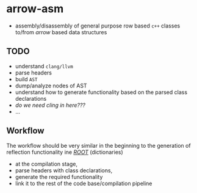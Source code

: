 # arrow-asm
 - assembly/disassembly of general purpose row based `c++` classes to/from _arrow_ based data structures

## TODO
- understand `clang/llvm`
 - parse headers
 - build `AST`
 - dump/analyze nodes of AST
 - understand how to generate functionality based on the parsed class declarations
 - _do we need cling in here???_
- ...

## Workflow
The workflow should be very similar in the beginning to the generation of reflection functionality ine [_ROOT_](https://root.cern.ch) (dictionaries)
 - at the compilation stage,
 - parse headers with class declarations,
 - generate the required functionality
 - link it to the rest of the code base/compilation pipeline

